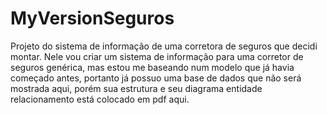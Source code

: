 # MyVersionSeguros
Projeto do sistema de informação de uma corretora de seguros que decidi montar.
Nele vou criar um sistema de informação para uma corretor de seguros genérica, mas estou
me baseando num modelo que já havia começado antes, portanto já possuo uma base de dados
que não será mostrada aqui, porém sua estrutura e seu diagrama entidade relacionamento
está colocado em pdf aqui.
